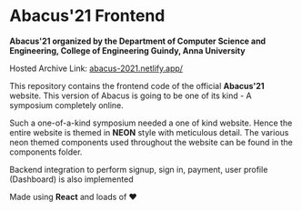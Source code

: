 # Abacus'21 Frontend

**Abacus'21 organized by the Department of Computer Science and Engineering, College of Engineering Guindy, Anna University**

Hosted Archive Link: [abacus-2021.netlify.app/](https://abacus-2021.netlify.app/)

This repository contains the frontend code of the official **Abacus'21** website. This version of Abacus is going to be one of its kind - A symposium completely online.

Such a one-of-a-kind symposium needed a one of kind website. Hence the entire website is themed in **NEON** style with meticulous detail. The various neon themed components used throughout the website can be found in the components folder.

Backend integration to perform signup, sign in, payment, user profile (Dashboard) is also implemented

Made using **React** and loads of :heart:
